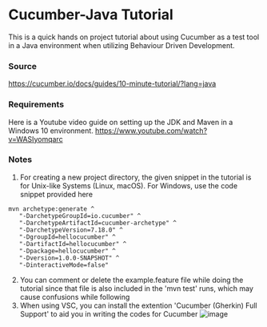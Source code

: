 # Cucumber-Java Tutorial
This is a quick hands on project tutorial about using Cucumber as a test tool in a Java environment when utilizing Behaviour Driven Development.

### Source
https://cucumber.io/docs/guides/10-minute-tutorial/?lang=java

### Requirements
Here is a Youtube video guide on setting up the JDK and Maven in a Windows 10 environment.
https://www.youtube.com/watch?v=WASIyomqarc

### Notes
1. For creating a new project directory, the given snippet in the tutorial is for Unix-like Systems (Linux, macOS). For Windows, use the code snippet provided here
```
mvn archetype:generate ^
   "-DarchetypeGroupId=io.cucumber" ^
   "-DarchetypeArtifactId=cucumber-archetype" ^
   "-DarchetypeVersion=7.18.0" ^
   "-DgroupId=hellocucumber" ^
   "-DartifactId=hellocucumber" ^
   "-Dpackage=hellocucumber" ^
   "-Dversion=1.0.0-SNAPSHOT" ^
   "-DinteractiveMode=false"

```
2. You can comment or delete the example.feature file while doing the tutorial since that file is also included in the 'mvn test' runs, which may cause confusions while following
3. When using VSC, you can install the extention 'Cucumber (Gherkin) Full Support' to aid you in writing the codes for Cucumber
![image](https://github.com/NathanaelAbrigo/Cucumber-Tutorial/assets/96292589/f23f4761-a03d-4fe7-9db8-d7d99ca44824)
